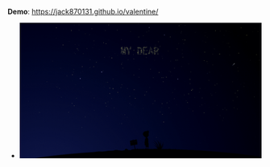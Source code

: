 **Demo**: https://jack870131.github.io/valentine/

- ![valentine](https://github.com/jack870131/Markdown-Pic/blob/master/Picture/valentine.gif?raw=true)
